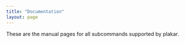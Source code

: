 ```yaml
---
title: "Documentation"
layout: page
---
```


These are the manual pages for all subcommands supported by plakar.
